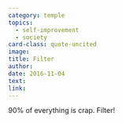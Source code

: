 ```yaml
---
category: temple
topics:
  - self-improvement
  - society
card-class: quote-uncited
image:
title: Filter
author:
date: 2016-11-04
text:  
link:
---
```

90% of everything is crap. Filter!

